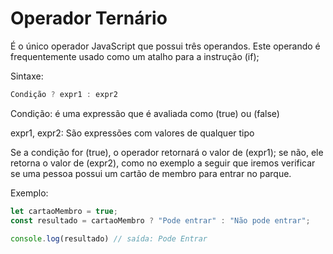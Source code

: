 # Operador Ternário

É o único operador JavaScript que possui três operandos. Este operando é frequentemente usado como um atalho para a instrução (if);

Sintaxe:

```js
Condição ? expr1 : expr2
```

Condição: é uma expressão que é avaliada como (true) ou (false)

expr1, expr2: São expressões com valores de qualquer tipo

Se a condição for (true), o operador retornará o valor de (expr1); se não, ele retorna o valor de (expr2), como no exemplo a seguir que iremos verificar se uma pessoa possui um cartão de membro para entrar no parque.

Exemplo:

```js
let cartaoMembro = true;
const resultado = cartaoMembro ? "Pode entrar" : "Não pode entrar";

console.log(resultado) // saída: Pode Entrar
```
